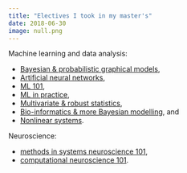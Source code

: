 ```yaml
---
title: "Electives I took in my master's"
date: 2018-06-30
image: null.png
---
```


Machine learning and data analysis:

- [Bayesian & probabilistic graphical models](https://onderwijsaanbod.kuleuven.be/syllabi/e/H02D2AE.htm),
- [Artificial neural networks](https://onderwijsaanbod.kuleuven.be/syllabi/e/H03V7BE.htm),
- [ML 101](https://onderwijsaanbod.kuleuven.be/syllabi/e/H02C1AE.htm),
- [ML in practice](https://onderwijsaanbod.kuleuven.be/syllabi/e/H0T25AE.htm),
- [Multivariate & robust statistics](https://onderwijsaanbod.kuleuven.be/syllabi/v/e/G0O00AE.htm),
- [Bio-informatics & more Bayesian modelling](https://onderwijsaanbod.kuleuven.be/syllabi/v/e/H05M9AE.htm), and
- [Nonlinear systems](https://onderwijsaanbod.kuleuven.be/syllabi/v/e/H0S11AE.htm).


Neuroscience:

- [methods in systems neuroscience 101](https://onderwijsaanbod.kuleuven.be//2017/syllabi/e/G0U76AE.htm),
- [computational neuroscience 101](https://onderwijsaanbod.kuleuven.be/syllabi/e/H02B3AE.htm).
